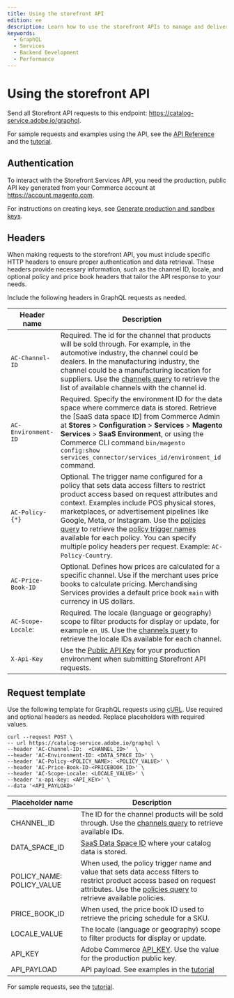 ```yaml
---
title: Using the storefront API
edition: ee
description: Learn how to use the storefront APIs to manage and deliver product data to commerce storefronts or applications in the context of Merchandising Services.
keywords:
  - GraphQL
  - Services
  - Backend Development
  - Performance
---
```


# Using the storefront API

Send all Storefront API requests to this endpoint: https://catalog-service.adobe.io/graphql.

<InlineAlert variant="info" slots="text"/>

For sample requests and examples using the API, see the [API Reference](api-reference.md) and the [tutorial](../ccdm-use-case.md).

## Authentication

To interact with the Storefront Services API, you need the production, public API key generated from your Commerce account at https://account.magento.com.

For instructions on creating keys, see [Generate production and sandbox keys](https://experienceleague.adobe.com/en/docs/commerce-merchant-services/user-guides/integration-services/saas#genapikey).

## Headers

When making requests to the storefront API, you must include specific HTTP headers to ensure proper authentication and data retrieval. These headers provide necessary information, such as the channel ID, locale, and optional policy and price book headers that tailor the API response to your needs.

Include the following headers in GraphQL requests as needed.

Header name| Description
--- | ---
`AC-Channel-ID` | Required. The id for the channel that products will be sold through. For example, in the automotive industry, the channel could be dealers. In the manufacturing industry, the channel could be a manufacturing location for suppliers. Use the [channels query](https://developer-stage.adobe.com/commerce/services/graphql-api/admin-api/index.html#query-channels) to retrieve the list of available channels with the channel id.
`AC-Environment-ID`| Required. Specify the environment ID for the data space where commerce data is stored. Retrieve the [SaaS data space ID] from Commerce Admin at **Stores** > **Configuration** > **Services** > **Magento Services** > **SaaS Environment**, or using the Commerce CLI command `bin/magento config:show services_connector/services_id/environment_id` command.
`AC-Policy-{*}` | Optional. The trigger name configured for a policy that sets data access filters to restrict product access based on request attributes and context. Examples include POS physical stores, marketplaces, or advertisement pipelines like Google, Meta, or Instagram. Use the [policies query](https://developer-stage.adobe.com/commerce/services/graphql-api/admin-api/index.html#query-policies) to retrieve the [policy trigger names](https://developer-stage.adobe.com/commerce/services/graphql-api/admin-api/index.html#definition-TriggerResponse) available for each policy. You can specify multiple policy headers per request. Example: `AC-Policy-Country`.
`AC-Price-Book-ID` | Optional. Defines how prices are calculated for a specific channel. Use if the merchant uses price books to calculate pricing. Merchandising Services provides a default price book `main` with currency in US dollars.
`AC-Scope-Locale`: | Required. The locale (language or geography) scope to filter products for display or update, for example `en_US`. Use the [channels query](https://developer-stage.adobe.com/commerce/services/graphql-api/admin-api/index.html#query-channels) to retrieve the locale IDs available for each channel.
`X-Api-Key` | Use the [Public API Key](https://experienceleague.adobe.com/en/docs/commerce-merchant-services/user-guides/integration-services/saas#genapikey) for your production environment when submitting Storefront API requests. |

## Request template

Use the following template for GraphQL requests using [cURL](https://curl.se/). Use required and optional headers as needed. Replace placeholders with required values.

```shell
curl --request POST \
-- url https://catalog-service.adobe.io/graphql \
--header 'AC-Channel-ID:  <CHANNEL_ID>'  \
--header 'AC-Environment-ID: <DATA_SPACE_ID>' \
--header 'AC-Policy-<POLICY_NAME>: <POLICY_VALUE>' \
--header 'AC-Price-Book-ID-<PRICEBOOK_ID>' \
--header 'AC-Scope-Locale: <LOCALE_VALUE>' \
--header 'x-api-key: <API_KEY>' \
--data '<API_PAYLOAD>'
```

| Placeholder name | Description                                                                                                     |
|------------------|-----------------------------------------------------------------------------------------------------------------|
| CHANNEL_ID     | The ID for the channel products will be sold through. Use the [channels query](https://developer-stage.adobe.com/commerce/services/graphql-api/admin-api/index.html#query-channels) to retrieve available IDs.|
| DATA_SPACE_ID    | [SaaS Data Space ID](https://experienceleague.adobe.com/en/docs/commerce-merchant-services/user-guides/integration-services/saas#saas-data-space-provisioning) where your catalog data is stored.                                               |
| POLICY_NAME: POLICY_VALUE | When used, the policy trigger name and value that sets data access filters to restrict product access based on request attributes. Use the [policies query](https://developer-stage.adobe.com/commerce/services/graphql-api/admin-api/index.html#query-policies) to retrieve available policies.                    |
| PRICE_BOOK_ID    | When used, the price book ID used to retrieve the pricing schedule for a SKU. |
| LOCALE_VALUE | The locale (language or geography) scope to filter products for display or update. |
| API_KEY          | Adobe Commerce [API_KEY](#authentication). Use the value for the production public key.                              |
| API_PAYLOAD      | API payload. See examples in the [tutorial](../ccdm-use-case.md)

For sample requests, see the [tutorial](../ccdm-use-case.md).
